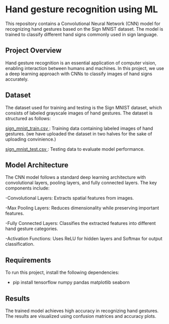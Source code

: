 # Hand gesture recognition using ML

This repository contains a Convolutional Neural Network (CNN) model for recognizing hand gestures based on the Sign MNIST dataset. The model is trained to classify different hand signs commonly used in sign language.

## Project Overview

Hand gesture recognition is an essential application of computer vision, enabling interaction between humans and machines. In this project, we use a deep learning approach with CNNs to classify images of hand signs accurately.

## Dataset

The dataset used for training and testing is the Sign MNIST dataset, which consists of labeled grayscale images of hand gestures. The dataset is structured as follows:

<ins>sign_mnist_train.csv </ins>: Training data containing labeled images of hand gestures. (we have uploaded the dataset in two halves for the sake of uploading convinience.)

<ins>sign_mnist_test.csv </ins>: Testing data to evaluate model performance.

## Model Architecture

The CNN model follows a standard deep learning architecture with convolutional layers, pooling layers, and fully connected layers. The key components include:

-Convolutional Layers: Extracts spatial features from images.

-Max Pooling Layers: Reduces dimensionality while preserving important features.

-Fully Connected Layers: Classifies the extracted features into different hand gesture categories.

-Activation Functions: Uses ReLU for hidden layers and Softmax for output classification.

## Requirements

To run this project, install the following dependencies:

- pip install tensorflow numpy pandas matplotlib seaborn

## Results

The trained model achieves high accuracy in recognizing hand gestures. The results are visualized using confusion matrices and accuracy plots.
